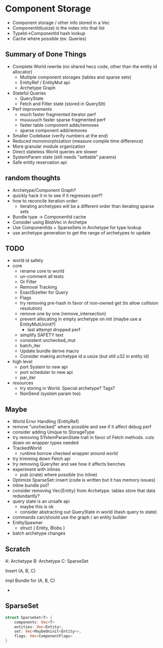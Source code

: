 # Component Storage

* Component storage / other info stored in a Vec<ComponentInfo>
* ComponentId(usize) is the index into that list
* TypeId->ComponentId hash lookup
* Cache where possible (ex: Queries)

## Summary of Done Things

* Complete World rewrite (no shared hecs code, other than the entity id allocator)
    * Multiple component storages (tables and sparse sets)
    * EntityRef / EntityMut api
    * Archetype Graph
* Stateful Queries
    * QueryState
    * Fetch and Filter state (stored in QueryStt)
* Perf improvements
    * much faster fragmented iterator perf
    * muuuuuch faster sparse fragmented perf
    * faster table component adds/removes
    * sparse component add/removes 
* Smaller Codebase (verify numbers at the end)
* Reduced monomorphization (measure compile time difference)
* More granular module organization
* Direct stateless World queries are slower
* SystemParam state (still needs "settable" params)
* Safe entity reservation api

## random thoughts

* Archetype/Component Graph?
* quickly hack it in to see if it regresses perf?
* how to reconcile iteration order:
    * iterating archetypes will be a different order than iterating sparse sets
* Bundle type -> ComponentId cache
* Consider using BlobVec in Archetpe
* Use ComponentIds + SparseSets in Archetype for type lookup
* use archetype generation to get the range of archetypes to update

## TODO
* world id safety
* core
    * rename core to world
    * un-comment all tests
    * Or Filter
    * Removal Tracking
    * ExactSizeIter for Query
    * Flags
    * try removing pre-hash in favor of non-owned get (to allow collision resolution)
    * remove one by one (remove_intersection)
    * prevent allocating in empty archetype on init (maybe use a EntityMutUninit?)
        * last attempt dropped perf
    * simplify SAFETY text
    * consistent unchecked_mut
    * batch_iter
    * Update bundle derive macro
    * Consider making archetype id a usize (but still u32 in entity id)
* high level
    * port System to new api
    * port scheduler to new api
    * par_iter
* resources
    * try storing in World. Special archetype? Tags?
    * NonSend (system param too)

## Maybe
* World Error Handling (EntityRef)
* remove "unchecked" where possible and see if it affect debug perf
* consider adding Unique to StorageType
* try removing SYstemParamState trait in favor of Fetch methods. cuts down on wrapper types needed
* TrackedWorld
    * runtime borrow checked wrapper around world
* try trimming down Fetch api
* try removing QueryIter and see how it affects benches
* experiment with inlines
    * pub (crate) where possible (no inline)
* Optimize SparseSet::insert (code is written but it has memory issues)
* inline bundle put?
* consider removing Vec{Entity} from Archetype. tables store that data redundantly?
* query state is an unsafe api
    * maybe this is ok
    * consider abstracting out QueryState in world (hash query to state)
* commands can/should use the graph / an entity builder
* EntitySpawner
    * struct { Entity, Blobs }
* batch archetype changes


## Scratch

A: Archetype
B: Archetype
C: SparseSet

Insert (A, B, C)



impl Bundle for (A, B, C)

* 

## SparseSet

```rust
struct SparseSet<T> {
    components: Vec<T>
    entities: Vec<Entity>,
    set: Vec<MaybeUninit<Entity>>,
    flags: Vec<ComponentFlags>
}
```